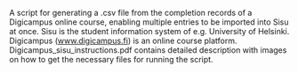 A script for generating a .csv file from the completion records of a Digicampus online course, enabling multiple entries to be imported into Sisu at once. Sisu is the student information system of e.g. University of Helsinki. Digicampus (www.digicampus.fi) is an online course platform. Digicampus_sisu_instructions.pdf contains detailed description with images on how to get the necessary files for running the script.
